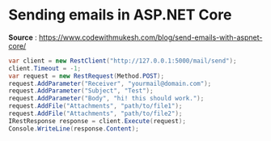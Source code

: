 # Sending emails in ASP.NET Core
**Source** : https://www.codewithmukesh.com/blog/send-emails-with-aspnet-core/
```c#
var client = new RestClient("http://127.0.0.1:5000/mail/send");
client.Timeout = -1;
var request = new RestRequest(Method.POST);
request.AddParameter("Receiver", "yourmail@domain.com");
request.AddParameter("Subject", "Test");
request.AddParameter("Body", "hi! this should work.");
request.AddFile("Attachments", "path/to/file1");
request.AddFile("Attachments", "path/to/file2");
IRestResponse response = client.Execute(request);
Console.WriteLine(response.Content);
```